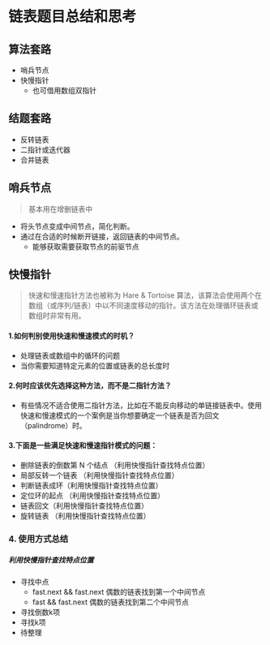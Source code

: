 # 链表题目总结和思考

## 算法套路

- 哨兵节点
- 快慢指针
  - 也可借用数组双指针

## 结题套路

- 反转链表
- 二指针或迭代器
- 合并链表

## 哨兵节点

> 基本用在增删链表中

- 将头节点变成中间节点，简化判断。
- 通过在合适的时候断开链接，返回链表的中间节点。
  - 能够获取需要获取节点的前驱节点

## 快慢指针

> 快速和慢速指针方法也被称为 Hare & Tortoise 算法，该算法会使用两个在数组（或序列/链表）中以不同速度移动的指针。该方法在处理循环链表或数组时非常有用。

#### 1.如何判别使用快速和慢速模式的时机？

- 处理链表或数组中的循环的问题
- 当你需要知道特定元素的位置或链表的总长度时

#### 2.何时应该优先选择这种方法，而不是二指针方法？

- 有些情况不适合使用二指针方法，比如在不能反向移动的单链接链表中。使用快速和慢速模式的一个案例是当你想要确定一个链表是否为回文（palindrome）时。

#### 3.下面是一些满足快速和慢速指针模式的问题：

- 删除链表的倒数第 N 个结点 （利用快慢指针查找特点位置）
- 局部反转一个链表 （利用快慢指针查找特点位置）
- 判断链表成环（利用快慢指针查找特点位置）
- 定位环的起点 （利用快慢指针查找特点位置）
- 链表回文（利用快慢指针查找特点位置）
- 旋转链表 （利用快慢指针查找特点位置）

### 4. 使用方式总结

##### 利用快慢指针查找特点位置

- 寻找中点
  - fast.next && fast.next  偶数的链表找到第一个中间节点
  - fast && fast.next  偶数的链表找到第二个中间节点
- 寻找倒数k项
- 寻找k项
- 待整理

